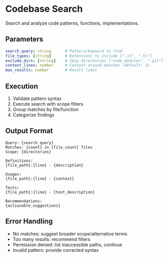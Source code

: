 # Codebase Search

Search and analyze code patterns, functions, implementations.

## Parameters
```yaml
search_query: string      # Pattern/keyword to find
file_types: [string]      # Extensions to include [".js", ".ts"]
exclude_dirs: [string]    # Skip directories ["node_modules", ".git"]  
context_lines: number     # Context around matches (default: 3)
max_results: number       # Result limit
```

## Execution
1. Validate pattern syntax
2. Execute search with scope filters
3. Group matches by file/function
4. Categorize findings

## Output Format
```
Query: {search_query}
Matches: {count} in {file_count} files
Scope: {directories}

Definitions:
{file_path}:{line} - {description}

Usages:  
{file_path}:{line} - {context}

Tests:
{file_path}:{line} - {test_description}

Recommendations:
{actionable_suggestions}
```

## Error Handling
- No matches: suggest broader scope/alternative terms
- Too many results: recommend filters  
- Permission denied: list inaccessible paths, continue
- Invalid pattern: provide corrected syntax